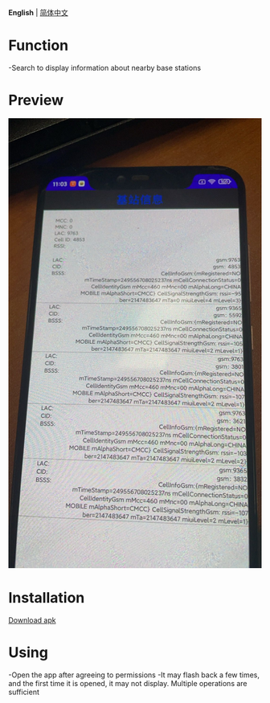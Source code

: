 **English** | [简体中文](README_CN.md)

# Function

-Search to display information about nearby base stations

# Preview

![image](preview/preview1.jpg)

# Installation

[Download apk](app/debug/app-debug.apk)

# Using

-Open the app after agreeing to permissions
-It may flash back a few times, and the first time it is opened, it may not display. Multiple operations are sufficient
